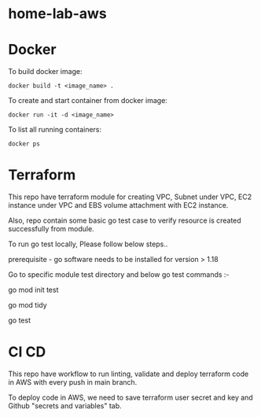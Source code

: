 # home-lab-aws

# Docker

To build docker image:
```
docker build -t <image_name> .
```

To create and start container from docker image:
```
docker run -it -d <image_name>
```

To list all running containers:
```
docker ps
```

# Terraform

This repo have terraform module for creating VPC, Subnet under VPC, EC2 instance under VPC and EBS volume attachment with EC2 instance.

Also, repo contain some basic go test case to verify resource is created successfully from module.

To run go test locally, Please follow below steps..

prerequisite - go software needs to be installed for version > 1.18

Go to specific module test directory and below go test commands :-

go mod init test

go mod tidy

go test

# CI CD

This repo have workflow to run linting, validate and deploy terraform code in AWS with every push in main branch.

To deploy code in AWS, we need to save terraform user secret and key and Github "secrets and variables" tab.